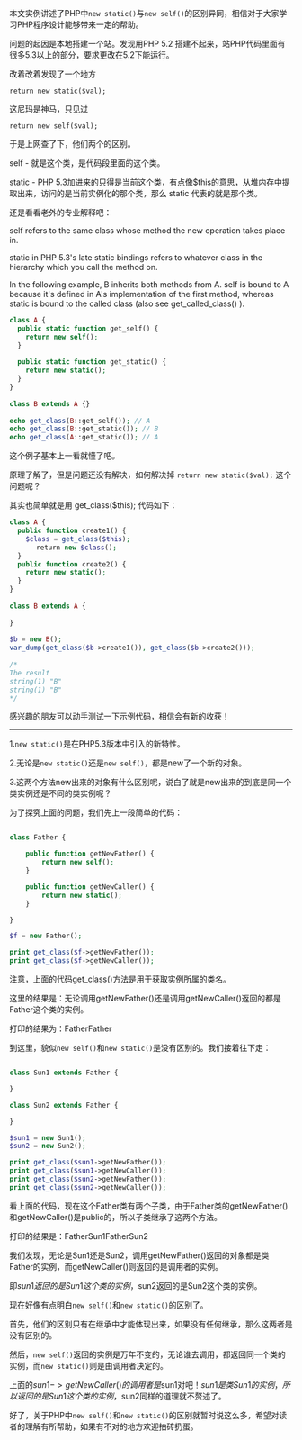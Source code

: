 本文实例讲述了PHP中`new static()`与`new self()`的区别异同，相信对于大家学习PHP程序设计能够带来一定的帮助。

问题的起因是本地搭建一个站。发现用PHP 5.2 搭建不起来，站PHP代码里面有很多5.3以上的部分，要求更改在5.2下能运行。

改着改着发现了一个地方

    return new static($val);

这尼玛是神马，只见过

    return new self($val);

于是上网查了下，他们两个的区别。

self - 就是这个类，是代码段里面的这个类。

static - PHP 5.3加进来的只得是当前这个类，有点像$this的意思，从堆内存中提取出来，访问的是当前实例化的那个类，那么 static 代表的就是那个类。

还是看看老外的专业解释吧：

self refers to the same class whose method the new operation takes place in.

static in PHP 5.3's late static bindings refers to whatever class in the hierarchy which you call the method on.

In the following example, B inherits both methods from A. self is bound to A because it's defined in A's implementation of the first method, whereas static is bound to the called class (also see get_called_class() ).

```php
class A {
  public static function get_self() {
    return new self();
  }
 
  public static function get_static() {
    return new static();
  }
}
 
class B extends A {}
 
echo get_class(B::get_self()); // A
echo get_class(B::get_static()); // B
echo get_class(A::get_static()); // A
```

这个例子基本上一看就懂了吧。

原理了解了，但是问题还没有解决，如何解决掉 `return new static($val);` 这个问题呢？

其实也简单就是用 get_class($this); 代码如下：

```php
class A {
  public function create1() {
    $class = get_class($this);
　　　　return new $class();
  }
  public function create2() {
    return new static();
  }
}
 
class B extends A {
 
}
 
$b = new B();
var_dump(get_class($b->create1()), get_class($b->create2()));
 
/*
The result 
string(1) "B"
string(1) "B"
*/
```

感兴趣的朋友可以动手测试一下示例代码，相信会有新的收获！

----


1.`new static()`是在PHP5.3版本中引入的新特性。

2.无论是`new static()`还是`new self()`，都是new了一个新的对象。

3.这两个方法new出来的对象有什么区别呢，说白了就是new出来的到底是同一个类实例还是不同的类实例呢？

为了探究上面的问题，我们先上一段简单的代码：

 
```php

class Father {

    public function getNewFather() {
        return new self();
    }

    public function getNewCaller() {
        return new static();
    }

}

$f = new Father();

print get_class($f->getNewFather());
print get_class($f->getNewCaller());
```

注意，上面的代码get_class()方法是用于获取实例所属的类名。

这里的结果是：无论调用getNewFather()还是调用getNewCaller()返回的都是Father这个类的实例。

打印的结果为：FatherFather

到这里，貌似`new self()`和`new static()`是没有区别的。我们接着往下走：

 
```php

class Sun1 extends Father {

}

class Sun2 extends Father {

}  

$sun1 = new Sun1();  
$sun2 = new Sun2();  

print get_class($sun1->getNewFather());
print get_class($sun1->getNewCaller());
print get_class($sun2->getNewFather());
print get_class($sun2->getNewCaller());
```

看上面的代码，现在这个Father类有两个子类，由于Father类的getNewFather()和getNewCaller()是public的，所以子类继承了这两个方法。

打印的结果是：FatherSun1FatherSun2

我们发现，无论是Sun1还是Sun2，调用getNewFather()返回的对象都是类Father的实例，而getNewCaller()则返回的是调用者的实例。

即$sun1返回的是Sun1这个类的实例，$sun2返回的是Sun2这个类的实例。

现在好像有点明白`new self()`和`new static()`的区别了。

首先，他们的区别只有在继承中才能体现出来，如果没有任何继承，那么这两者是没有区别的。

然后，`new self()`返回的实例是万年不变的，无论谁去调用，都返回同一个类的实例，而`new static()`则是由调用者决定的。

上面的$sun1-> getNewCaller()的调用者是$sun1对吧！$sun1是类Sun1的实例，所以返回的是Sun1这个类的实例，$sun2同样的道理就不赘述了。

好了，关于PHP中`new self()`和`new static()`的区别就暂时说这么多，希望对读者的理解有所帮助，如果有不对的地方欢迎拍砖扔蛋。

